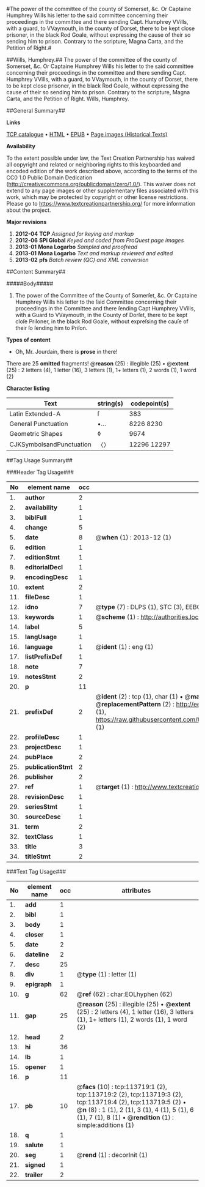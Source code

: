 #The power of the committee of the county of Somerset, &c. Or Captaine Humphrey Wills his letter to the said committee concerning their proceedings in the committee and there sending Capt. Humphrey VVills, with a guard, to VVaymouth, in the county of Dorset, there to be kept close prisoner, in the black Rod Goale, without expressing the cause of their so sending him to prison. Contrary to the scripture, Magna Carta, and the Petition of Right.#

##Wills, Humphrey.##
The power of the committee of the county of Somerset, &c. Or Captaine Humphrey Wills his letter to the said committee concerning their proceedings in the committee and there sending Capt. Humphrey VVills, with a guard, to VVaymouth, in the county of Dorset, there to be kept close prisoner, in the black Rod Goale, without expressing the cause of their so sending him to prison. Contrary to the scripture, Magna Carta, and the Petition of Right.
Wills, Humphrey.

##General Summary##

**Links**

[TCP catalogue](http://www.ota.ox.ac.uk/tcp/)  • 
[HTML](http://tei.it.ox.ac.uk/tcp/Texts-HTML/free/A96/A96643.html)  • 
[EPUB](http://tei.it.ox.ac.uk/tcp/Texts-EPUB/free/A96/A96643.epub) • 
[Page images (Historical Texts)](https://historicaltexts.jisc.ac.uk/eebo-99861581e)

**Availability**

To the extent possible under law, the Text Creation Partnership has waived all copyright and related or neighboring rights to this keyboarded and encoded edition of the work described above, according to the terms of the CC0 1.0 Public Domain Dedication (http://creativecommons.org/publicdomain/zero/1.0/). This waiver does not extend to any page images or other supplementary files associated with this work, which may be protected by copyright or other license restrictions. Please go to https://www.textcreationpartnership.org/ for more information about the project.

**Major revisions**

1. __2012-04__ __TCP__ *Assigned for keying and markup*
1. __2012-06__ __SPi Global__ *Keyed and coded from ProQuest page images*
1. __2013-01__ __Mona Logarbo__ *Sampled and proofread*
1. __2013-01__ __Mona Logarbo__ *Text and markup reviewed and edited*
1. __2013-02__ __pfs__ *Batch review (QC) and XML conversion*

##Content Summary##

#####Body#####

1. The power of the Committee of the County of Somerſet, &c. Or Captaine Humphrey Wills his letter to the ſaid Committee concerning their proceedings in the Committee and there ſending Capt Humphrey VVills, with a Guard to VVaymouth, in the County of Dorſet, there to be kept cloſe Priſoner, in the black Rod Goale, without expreſsing the cauſe of their ſo ſending him to Priſon.

**Types of content**

  * Oh, Mr. Jourdain, there is **prose** in there!

There are 25 **omitted** fragments! 
 @__reason__ (25) : illegible (25)  •  @__extent__ (25) : 2 letters (4), 1 letter (16), 3 letters (1), 1+ letters (1), 2 words (1), 1 word (2)

**Character listing**


|Text|string(s)|codepoint(s)|
|---|---|---|
|Latin Extended-A|ſ|383|
|General Punctuation|•…|8226 8230|
|Geometric Shapes|◊|9674|
|CJKSymbolsandPunctuation|〈〉|12296 12297|

##Tag Usage Summary##

###Header Tag Usage###

|No|element name|occ|attributes|
|---|---|---|---|
|1.|__author__|2||
|2.|__availability__|1||
|3.|__biblFull__|1||
|4.|__change__|5||
|5.|__date__|8| @__when__ (1) : 2013-12 (1)|
|6.|__edition__|1||
|7.|__editionStmt__|1||
|8.|__editorialDecl__|1||
|9.|__encodingDesc__|1||
|10.|__extent__|2||
|11.|__fileDesc__|1||
|12.|__idno__|7| @__type__ (7) : DLPS (1), STC (3), EEBO-CITATION (1), PROQUEST (1), VID (1)|
|13.|__keywords__|1| @__scheme__ (1) : http://authorities.loc.gov/ (1)|
|14.|__label__|5||
|15.|__langUsage__|1||
|16.|__language__|1| @__ident__ (1) : eng (1)|
|17.|__listPrefixDef__|1||
|18.|__note__|7||
|19.|__notesStmt__|2||
|20.|__p__|11||
|21.|__prefixDef__|2| @__ident__ (2) : tcp (1), char (1)  •  @__matchPattern__ (2) : ([0-9\-]+):([0-9IVX]+) (1), (.+) (1)  •  @__replacementPattern__ (2) : http://eebo.chadwyck.com/downloadtiff?vid=$1&page=$2 (1), https://raw.githubusercontent.com/textcreationpartnership/Texts/master/tcpchars.xml#$1 (1)|
|22.|__profileDesc__|1||
|23.|__projectDesc__|1||
|24.|__pubPlace__|2||
|25.|__publicationStmt__|2||
|26.|__publisher__|2||
|27.|__ref__|1| @__target__ (1) : http://www.textcreationpartnership.org/docs/. (1)|
|28.|__revisionDesc__|1||
|29.|__seriesStmt__|1||
|30.|__sourceDesc__|1||
|31.|__term__|2||
|32.|__textClass__|1||
|33.|__title__|3||
|34.|__titleStmt__|2||


###Text Tag Usage###

|No|element name|occ|attributes|
|---|---|---|---|
|1.|__add__|1||
|2.|__bibl__|1||
|3.|__body__|1||
|4.|__closer__|1||
|5.|__date__|2||
|6.|__dateline__|2||
|7.|__desc__|25||
|8.|__div__|1| @__type__ (1) : letter (1)|
|9.|__epigraph__|1||
|10.|__g__|62| @__ref__ (62) : char:EOLhyphen (62)|
|11.|__gap__|25| @__reason__ (25) : illegible (25)  •  @__extent__ (25) : 2 letters (4), 1 letter (16), 3 letters (1), 1+ letters (1), 2 words (1), 1 word (2)|
|12.|__head__|2||
|13.|__hi__|36||
|14.|__lb__|1||
|15.|__opener__|1||
|16.|__p__|11||
|17.|__pb__|10| @__facs__ (10) : tcp:113719:1 (2), tcp:113719:2 (2), tcp:113719:3 (2), tcp:113719:4 (2), tcp:113719:5 (2)  •  @__n__ (8) : 1 (1), 2 (1), 3 (1), 4 (1), 5 (1), 6 (1), 7 (1), 8 (1)  •  @__rendition__ (1) : simple:additions (1)|
|18.|__q__|1||
|19.|__salute__|1||
|20.|__seg__|1| @__rend__ (1) : decorInit (1)|
|21.|__signed__|1||
|22.|__trailer__|2||
